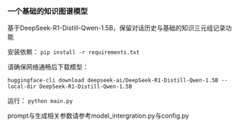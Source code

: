 <h3>一个基础的知识图谱模型</h3>

基于DeepSeek-R1-Distill-Qwen-1.5B，保留对话历史与基础的知识三元组记录功能

安装依赖：
```pip install -r requirements.txt```

请确保网络通畅后下载模型：

```huggingface-cli download deepseek-ai/DeepSeek-R1-Distill-Qwen-1.5B --local-dir DeepSeek-R1-Distill-Qwen-1.5B```

运行：
```python main.py```

prompt与生成相关参数请参考model_intergration.py与config.py